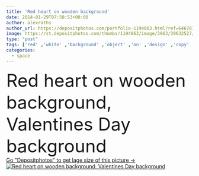 ```yaml
---
title: 'Red heart on wooden background'
date: 2014-01-29T07:50:53+00:00
author: alexraths
author_url: https://depositphotos.com/portfolio-1194063.html?ref=64678756
image: https://st.depositphotos.com/thumbs/1194063/image/3963/39632527/api_thumb_450.jpg?forcejpeg=true
type: "post"
tags: ['red' ,'white' ,'background' ,'object' ,'on' ,'design' ,'copy' ,'space' ,'shape' ,'beautiful' ,'celebration' ,'day' ,'decoration' ,'holiday' ,'present' ,'surprise' ,'valentine' ,'wrapped' ,'celebrate' ,'decor' ,'love' ,'romance' ,'seasonal' ,'abstract' ,'texture' ,'wooden' ,'old' ,'retro' ,'rustic' ,'vintage' ,'emotion' ,'creative' ,'heart' ,'romantic' ,'wedding' ,'aged' ,'wallpaper' ,'wood' ,'textured' ,'february' ,'revival' ,'shaped' ,'couples' ,'feeling' ,'valentines' ,'affection' ]
categories: 
  - space
---
```

<div aling="center">
            <font size="60"> Red heart on wooden background, Valentines Day background</font>   
</div>
<div>
    <a href='https://st.depositphotos.com/thumbs/1194063/image/3963/39632527/api_thumb_450.jpg?forcejpeg=true?ref=64678756' target=_blank > Go "Depositphotos" to get lage size of this picture ->
        <img href='https://st.depositphotos.com/thumbs/1194063/image/3963/39632527/api_thumb_450.jpg?forcejpeg=true?ref=64678756' src='https://st.depositphotos.com/1194063/3963/i/950/depositphotos_39632527-stock-photo-red-heart-on-wooden-background.jpg?forcejpeg=true' alt='Red heart on wooden background, Valentines Day background' >
    </a>
</div>
